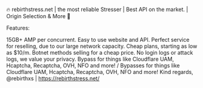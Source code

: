 🔥 rebirthstress.net | the most reliable Stresser | Best API on the market. | Origin Selection & More 🚰

Features:

15GB+ AMP per concurrent.
Easy to use website and API.
Perfect service for reselling, due to our large network capacity.
Cheap plans, starting as low as $10/m.
Botnet methods selling for a cheap price.
No login logs or attack logs, we value your privacy.
Bypass for things like Cloudflare UAM, Hcaptcha, Recaptcha, OVH, NFO and more! / Bypasses for things like Cloudflare UAM, Hcaptcha, Recaptcha, OVH, NFO and more!
Kind regards, @rebirthxs | https://rebirthstress.net/
